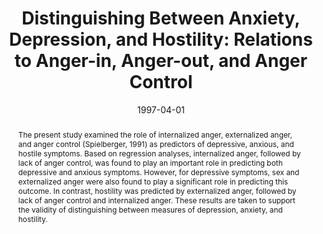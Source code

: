 ---
title: 'Distinguishing Between Anxiety, Depression, and Hostility: Relations to Anger-in, Anger-out, and Anger Control'

# Authors
# If you created a profile for a user (e.g. the default `admin` user), write the username (folder name) here
# and it will be replaced with their full name and linked to their profile.
authors:
  - admin
  - Edward C. Chang

# Author notes (optional)
# author_notes:
#   - 'Equal contribution'
#   - 'Equal contribution'

date: '1997-04-01'
doi: '10.1016/S0191-8869(96)00224-3'

# Schedule page publish date (NOT publication's date).
publishDate: '2017-01-01T00:00:00Z'

# Publication type.
# Legend: 0 = Uncategorized; 1 = Conference paper; 2 = Journal article;
# 3 = Preprint / Working Paper; 4 = Report; 5 = Book; 6 = Book section;
# 7 = Thesis; 8 = Patent
publication_types: ['2']

# Publication name and optional abbreviated publication name.
publication: Personality and Individual Differences
publication_short: 

abstract: "The present study examined the role of internalized anger, externalized anger, and anger control (Spielberger, 1991) as predictors of depressive, anxious, and hostile symptoms. Based on regression analyses, internalized anger, followed by lack of anger control, was found to play an important role in predicting both depressive and anxious symptoms. However, for depressive symptoms, sex and externalized anger were also found to play a significant role in predicting this outcome. In contrast, hostility was predicted by externalized anger, followed by lack of anger control and internalized anger. These results are taken to support the validity of distinguishing between measures of depression, anxiety, and hostility."

# Summary. An optional shortened abstract.
summary: "The present study examined the role of internalized anger, externalized anger, and anger control as predictors of depressive, anxious, and hostile symptoms."

tags: [clinical psychology anger, depression, anxiety]

# Display this page in the Featured widget?
featured: false

# Custom links (uncomment lines below)
# links:
# - name: Custom Link
#   url: http://example.org

url_pdf: ''
url_code: ''
url_dataset: ''
url_poster: ''
url_project: ''
url_slides: ''
url_source: ''
url_video: ''

# Featured image
# To use, add an image named `featured.jpg/png` to your page's folder.
# image:
#   caption: 'Image credit: [**Unsplash**](https://unsplash.com/photos/pLCdAaMFLTE)'
#   focal_point: ''
#   preview_only: false

# Associated Projects (optional).
#   Associate this publication with one or more of your projects.
#   Simply enter your project's folder or file name without extension.
#   E.g. `internal-project` references `content/project/internal-project/index.md`.
#   Otherwise, set `projects: []`.
projects:
  - personality-psychology

# Slides (optional).
#   Associate this publication with Markdown slides.
#   Simply enter your slide deck's filename without extension.
#   E.g. `slides: "example"` references `content/slides/example/index.md`.
#   Otherwise, set `slides: ""`.
slides: ''
---